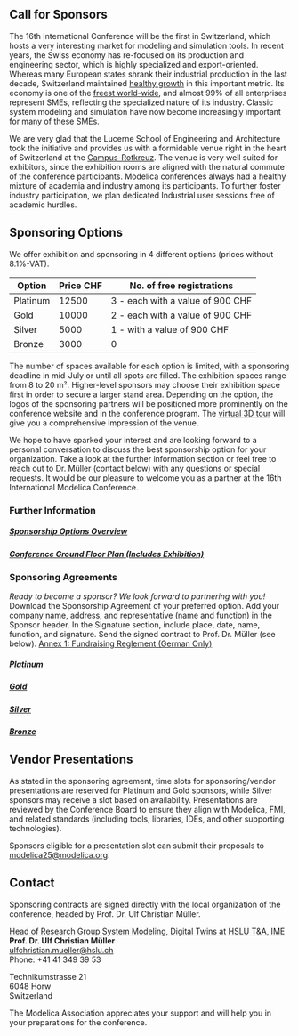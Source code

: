 ## Call for Sponsors
<!-- 
Please let us inform you about the opportunity to present yourself as sponsor and exhibitor of the next Modelica conference for Modelica and FMI as well as related standards.

##  On the upcoming conference -->

The 16th International Conference will be the first in Switzerland, which hosts a very interesting market for modeling and simulation tools. In recent years, the Swiss economy has re-focused on its production and engineering sector, which is highly specialized and export-oriented. Whereas many European states shrank their industrial production in the last decade, Switzerland maintained [healthy growth](https://www.focus-economics.com/country-indicator/switzerland/industry/) in this important metric. Its economy is one of the [freest world-wide](https://www.heritage.org/index/pages/country-pages/switzerland), and almost 99% of all enterprises represent SMEs, reflecting the specialized nature of its industry. Classic system modeling and simulation have now become increasingly important for many of these SMEs. 

We are very glad that the Lucerne School of Engineering and Architecture took the initiative and provides us with a formidable venue right in the heart of Switzerland at the [Campus-Rotkreuz](https://www.hslu.ch/en/lucerne-school-of-information-technology/campus/). The venue is very well suited for exhibitors, since the exhibition rooms are aligned with the natural commute of the conference participants. Modelica conferences always had a healthy mixture of academia and industry among its participants. To further foster industry participation, we plan dedicated Industrial user sessions free of academic hurdles. 

## Sponsoring Options

We offer exhibition and sponsoring in 4 different options (prices without 8.1%-VAT).

| Option | Price CHF | No. of free registrations |
|--------------|--------------|--------------|
| Platinum | 12500 | 3 - each with a value of 900 CHF |
| Gold | 10000 | 2 - each with a value of 900 CHF| 
| Silver | 5000 | 1 - with a value of 900 CHF| 
| Bronze | 3000 | 0 | 

<!-- - Platin:	12.500,00 CHF (includes 3 free registrations)
- Gold:	12.500,00 CHF (includes 2 free registrations)
- Silver:	5.000,00 CHF (includes 1 free registrations)
- Bronze:	3.000,00 CHF  -->

The number of spaces available for each option is limited, with a sponsoring deadline in mid-July or until all spots are filled. The exhibition spaces range from 8 to 20 m². Higher-level sponsors may choose their exhibition space first in order to secure a larger stand area. Depending on the option, the logos of the sponsoring partners will be positioned more prominently on the conference website and in the conference program. The [virtual 3D tour](https://dock.hslu.ch/rundgang/index.html?startscene=i) will give you a comprehensive impression of the venue. 

<!-- The exhibition area is located in a transit and recreation zone to ensure high visibility. Sponsorship of the conference is also possible without an exhibition area.    -->

We hope to have sparked your interest and are looking forward to a personal conversation to discuss the best sponsorship option for your organization. Take a look at the further information section or feel free to reach out to Dr. Müller (contact below) with any questions or special requests. It would be our pleasure to welcome you as a partner at the 16th International Modelica Conference.

<!-- Places in each category are limited. High tiers earn the right to choose the location of their booth first and a larger booth space. Also, the presentation of the logos on the conference web page and in the conference program will be more prominent for high tiers. Attached you find a floor plan [Campus-Rotkreuz](https://www.hslu.ch/en/lucerne-school-of-information-technology/campus/) and a [virtual 3D tour](https://dock.hslu.ch/rundgang/index.html?startscene=i). This may help you get a first impression of the venue. -->
### Further Information

##### [Sponsorship Options Overview](../SponsoringDetails_16thModelicaFMI_EN20250218.pdf)
##### [Conference Ground Floor Plan (Includes Exhibition)](../GroundFloor_CampusRotkreuz_20250206.pdf)

### Sponsoring Agreements
*Ready to become a sponsor? We look forward to partnering with you!* Download the Sponsorship Agreement of your preferred option. Add your company name, address, and representative (name and function) in the Sponsor header. In the Signature section, include place, date, name, function, and signature. Send the signed contract to Prof. Dr. Müller (see below). [Annex 1: Fundraising Reglement (German Only)](../2024FundraisingReglementderHSLUFoundation.pdf)
##### [Platinum](../Platinum_Sponsorship_agreement_HSLU.pdf)
##### [Gold](../Gold_Sponsorship_agreement_HSLU.pdf)
##### [Silver](../Silver_Sponsorship_agreement_HSLU.pdf)
##### [Bronze](../Bronze_Sponsorship_agreement_HSLU.pdf)



## Vendor Presentations
As stated in the sponsoring agreement, time slots for sponsoring/vendor presentations are reserved for Platinum and Gold sponsors, while Silver sponsors may receive a slot based on availability. Presentations are reviewed by the Conference Board to ensure they align with Modelica, FMI, and related standards (including tools, libraries, IDEs, and other supporting technologies).

Sponsors eligible for a presentation slot can submit their proposals to modelica25@modelica.org.

## Contact

Sponsoring contracts are signed directly with the local organization of the conference, headed by Prof. Dr. Ulf Christian Müller. 
<!-- He will be happy to answer your questions. If you are interested please contact: -->

[Head of Research Group System Modeling, Digital Twins at HSLU T&A, IME](https://www.hslu.ch/en/lucerne-school-of-engineering-architecture/about-us/organization/competence-centres-and-research-groups/engineering-and-technology/fluidmechanik-hydromaschinen/dynamische-stroemungs-und-prozesssimulationen/digital-twins/)   
**Prof. Dr. Ulf Christian Müller**   
ulfchristian.mueller@hslu.ch  
Phone: +41 41 349 39 53   

Technikumstrasse 21  
6048 Horw  
Switzerland  

The Modelica Association appreciates your support and will help you in your preparations for the conference. 
